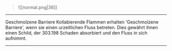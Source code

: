 > ![[normal.png|36]]

***
Geschmolzene Barriere Kollabierende Flammen erhalten 'Geschmolzene Barriere', wenn sie einen urzeitlichen Fluss betreten. Dies gewährt ihnen einen Schild, der 303.198 Schaden absorbiert und den Fluss in sich aufnimmt.



***